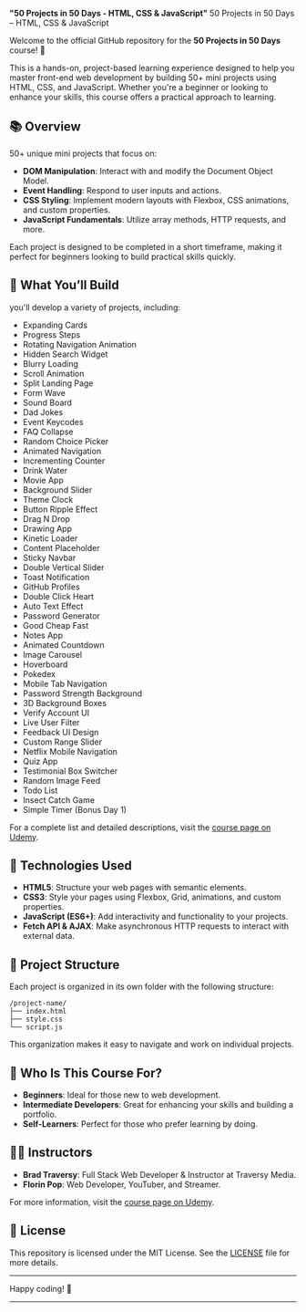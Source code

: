  **"50 Projects in 50 Days - HTML, CSS & JavaScript"** 50 Projects in 50 Days – HTML, CSS & JavaScript

Welcome to the official GitHub repository for the **50 Projects in 50 Days** course! 🎉

This is a hands-on, project-based learning experience designed to help you master front-end web development by building 50+ mini projects using HTML, CSS, and JavaScript. Whether you're a beginner or looking to enhance your skills, this course offers a practical approach to learning.

## 📚  Overview
 50+ unique mini projects that focus on:

* **DOM Manipulation**: Interact with and modify the Document Object Model.
* **Event Handling**: Respond to user inputs and actions.
* **CSS Styling**: Implement modern layouts with Flexbox, CSS animations, and custom properties.
* **JavaScript Fundamentals**: Utilize array methods, HTTP requests, and more.

Each project is designed to be completed in a short timeframe, making it perfect for beginners looking to build practical skills quickly.

## 🚀 What You’ll Build
 you'll develop a variety of projects, including:

* Expanding Cards
* Progress Steps
* Rotating Navigation Animation
* Hidden Search Widget
* Blurry Loading
* Scroll Animation
* Split Landing Page
* Form Wave
* Sound Board
* Dad Jokes
* Event Keycodes
* FAQ Collapse
* Random Choice Picker
* Animated Navigation
* Incrementing Counter
* Drink Water
* Movie App
* Background Slider
* Theme Clock
* Button Ripple Effect
* Drag N Drop
* Drawing App
* Kinetic Loader
* Content Placeholder
* Sticky Navbar
* Double Vertical Slider
* Toast Notification
* GitHub Profiles
* Double Click Heart
* Auto Text Effect
* Password Generator
* Good Cheap Fast
* Notes App
* Animated Countdown
* Image Carousel
* Hoverboard
* Pokedex
* Mobile Tab Navigation
* Password Strength Background
* 3D Background Boxes
* Verify Account UI
* Live User Filter
* Feedback UI Design
* Custom Range Slider
* Netflix Mobile Navigation
* Quiz App
* Testimonial Box Switcher
* Random Image Feed
* Todo List
* Insect Catch Game
* Simple Timer (Bonus Day 1)

For a complete list and detailed descriptions, visit the [course page on Udemy](https://www.udemy.com/course/50-projects-50-days/).

## 🧰 Technologies Used

* **HTML5**: Structure your web pages with semantic elements.
* **CSS3**: Style your pages using Flexbox, Grid, animations, and custom properties.
* **JavaScript (ES6+)**: Add interactivity and functionality to your projects.
* **Fetch API & AJAX**: Make asynchronous HTTP requests to interact with external data.

## 📂 Project Structure

Each project is organized in its own folder with the following structure:

```
/project-name/
├── index.html
├── style.css
└── script.js
```
This organization makes it easy to navigate and work on individual projects.

## 🌟 Who Is This Course For?

* **Beginners**: Ideal for those new to web development.
* **Intermediate Developers**: Great for enhancing your skills and building a portfolio.
* **Self-Learners**: Perfect for those who prefer learning by doing.

## 👨‍🏫 Instructors

* **Brad Traversy**: Full Stack Web Developer & Instructor at Traversy Media.
* **Florin Pop**: Web Developer, YouTuber, and Streamer.

For more information, visit the [course page on Udemy](https://www.udemy.com/course/50-projects-50-days/).

## 📄 License

This repository is licensed under the MIT License. See the [LICENSE](LICENSE) file for more details.

---

Happy coding! 🚀

---

[1]: https://www.udemy.com/course/50-projects-50-days/?utm_source=chatgpt.com "50 Projects In 50 Days - HTML, CSS & JavaScript | Udemy"
